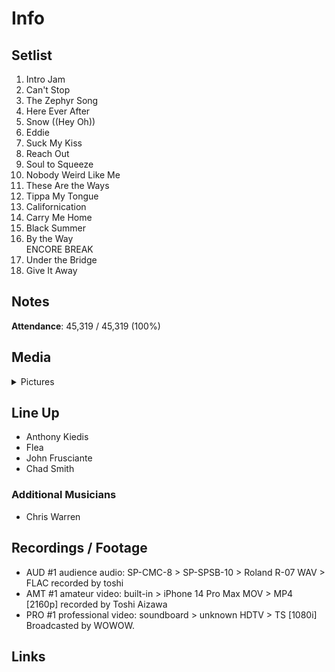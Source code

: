 # Info

## Setlist

1. Intro Jam
2. Can't Stop
3. The Zephyr Song
4. Here Ever After
5. Snow ((Hey Oh))
6. Eddie
7. Suck My Kiss
8. Reach Out
9. Soul to Squeeze
10. Nobody Weird Like Me
11. These Are the Ways
12. Tippa My Tongue
13. Californication
14. Carry Me Home
15. Black Summer
16. By the Way
<br> ENCORE BREAK
17. Under the Bridge
18. Give It Away

## Notes

**Attendance**: 45,319 / 45,319 (100%)

## Media 

<details>
  <summary>Pictures</summary>
  <!--<img alt="Setlist" title="Setlist" src="_.jpg" height="200" />
  <img alt="Flyer" title="Flyer" src="_.jpg" height="200" />
  <img alt="Clipper" title="Clipper" src="_.jpg" height="200" />
  <img alt="Ticket" title="Ticket" src="_.jpg" height="200" />
  -->
</details>

## Line Up

* Anthony Kiedis
* Flea
* John Frusciante
* Chad Smith

### Additional Musicians

* Chris Warren

## Recordings / Footage

* AUD #1 audience audio: SP-CMC-8 > SP-SPSB-10 > Roland R-07 WAV > FLAC recorded by toshi
* AMT #1 amateur video: built-in > iPhone 14 Pro Max MOV > MP4 [2160p] recorded by Toshi Aizawa
* PRO #1 professional video: soundboard > unknown HDTV > TS [1080i] Broadcasted by WOWOW.

## Links